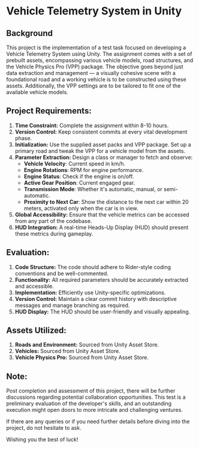 # Vehicle Telemetry System in Unity

## Background
This project is the implementation of a test task focused on developing a Vehicle Telemetry System using Unity. The assignment comes with a set of prebuilt assets, encompassing various vehicle models, road structures, and the Vehicle Physics Pro (VPP) package. The objective goes beyond just data extraction and management — a visually cohesive scene with a foundational road and a working vehicle is to be constructed using these assets. Additionally, the VPP settings are to be tailored to fit one of the available vehicle models.

## Project Requirements:
1. **Time Constraint:** Complete the assignment within 8-10 hours.
2. **Version Control:** Keep consistent commits at every vital development phase.
3. **Initialization:** Use the supplied asset packs and VPP package. Set up a primary road and tweak the VPP for a vehicle model from the assets.
4. **Parameter Extraction:** Design a class or manager to fetch and observe:
    - **Vehicle Velocity**: Current speed in km/h.
    - **Engine Rotations**: RPM for engine performance.
    - **Engine Status**: Check if the engine is on/off.
    - **Active Gear Position**: Current engaged gear.
    - **Transmission Mode**: Whether it's automatic, manual, or semi-automatic.
    - **Proximity to Next Car**: Show the distance to the next car within 20 meters, activated only when the car is in view.
5. **Global Accessibility:** Ensure that the vehicle metrics can be accessed from any part of the codebase.
6. **HUD Integration:** A real-time Heads-Up Display (HUD) should present these metrics during gameplay.

## Evaluation:
1. **Code Structure:** The code should adhere to Rider-style coding conventions and be well-commented.
2. **Functionality:** All required parameters should be accurately extracted and accessible.
3. **Implementation:** Efficiently use Unity-specific optimizations.
4. **Version Control:** Maintain a clear commit history with descriptive messages and manage branching as required.
5. **HUD Display:** The HUD should be user-friendly and visually appealing.

## Assets Utilized:
1. **Roads and Environment:** Sourced from Unity Asset Store.
2. **Vehicles:** Sourced from Unity Asset Store.
3. **Vehicle Physics Pro:** Sourced from Unity Asset Store.

## Note:
Post completion and assessment of this project, there will be further discussions regarding potential collaboration opportunities. This test is a preliminary evaluation of the developer's skills, and an outstanding execution might open doors to more intricate and challenging ventures.

If there are any queries or if you need further details before diving into the project, do not hesitate to ask. 

Wishing you the best of luck!
